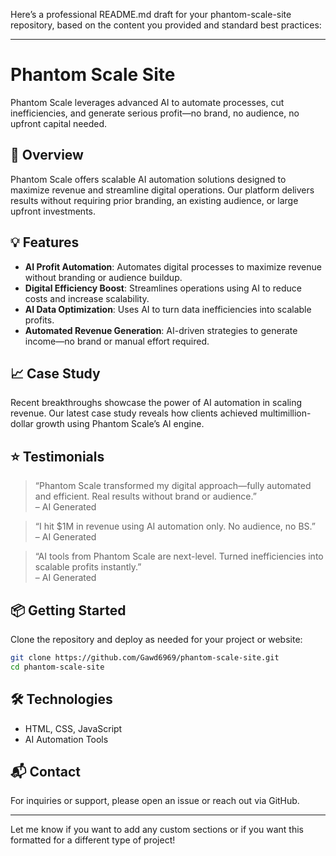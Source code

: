 Here’s a professional README.md draft for your phantom-scale-site repository, based on the content you provided and standard best practices:

---

# Phantom Scale Site

Phantom Scale leverages advanced AI to automate processes, cut inefficiencies, and generate serious profit—no brand, no audience, no upfront capital needed.

## 🚀 Overview

Phantom Scale offers scalable AI automation solutions designed to maximize revenue and streamline digital operations. Our platform delivers results without requiring prior branding, an existing audience, or large upfront investments.

## 💡 Features

- **AI Profit Automation**: Automates digital processes to maximize revenue without branding or audience buildup.
- **Digital Efficiency Boost**: Streamlines operations using AI to reduce costs and increase scalability.
- **AI Data Optimization**: Uses AI to turn data inefficiencies into scalable profits.
- **Automated Revenue Generation**: AI-driven strategies to generate income—no brand or manual effort required.

## 📈 Case Study

Recent breakthroughs showcase the power of AI automation in scaling revenue. Our latest case study reveals how clients achieved multimillion-dollar growth using Phantom Scale’s AI engine.

## ⭐ Testimonials

> “Phantom Scale transformed my digital approach—fully automated and efficient. Real results without brand or audience.”  
> – AI Generated

> “I hit $1M in revenue using AI automation only. No audience, no BS.”  
> – AI Generated

> “AI tools from Phantom Scale are next-level. Turned inefficiencies into scalable profits instantly.”  
> – AI Generated

## 📦 Getting Started

Clone the repository and deploy as needed for your project or website:

```bash
git clone https://github.com/Gawd6969/phantom-scale-site.git
cd phantom-scale-site
```

## 🛠️ Technologies

- HTML, CSS, JavaScript
- AI Automation Tools

## 📬 Contact

For inquiries or support, please open an issue or reach out via GitHub.

---

Let me know if you want to add any custom sections or if you want this formatted for a different type of project!
